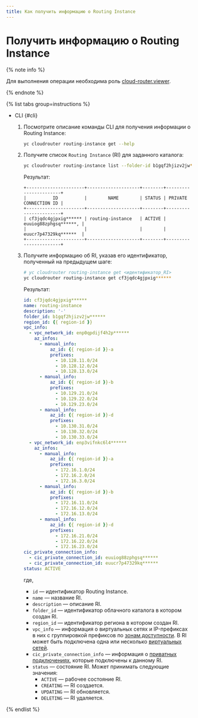 ```yaml
---
title: Как получить информацию о Routing Instance
---
```


# Получить информацию о Routing Instance

{% note info %}

Для выполнения операции необходима роль [cloud-router.viewer](../security/index.md#cloudrouter-viewer).

{% endnote %}

{% list tabs group=instructions %}

- CLI {#cli}

  1. Посмотрите описание команды CLI для получения информации о Routing Instance:

      ```bash
      yc cloudrouter routing-instance get --help
      ```

  1. Получите список `Routing Instance` (RI) для заданного каталога:

      ```bash
      yc cloudrouter routing-instance list --folder-id b1gqf2hjizv2jw****** 
      ```

      Результат:

      ```text
      +----------------------+--------------------+--------+-----------------------+
      |          ID          |        NAME        | STATUS | PRIVATE CONNECTION ID |
      +----------------------+--------------------+--------+-----------------------+
      | cf3jqdc4gjpxig****** | routing-instance   | ACTIVE | euuiog88zphgsq******, |
      |                      |                    |        | euucr7p47329kq******  |
      +----------------------+--------------------+--------+-----------------------+
      ```

  1. Получите информацию об RI, указав его идентификатор, полученный на предыдущем шаге:

      ```bash
      # yc cloudrouter routing-instance get <идентификатор_RI>
      yc cloudrouter routing-instance get cf3jqdc4gjpxig******
      ```

      Результат:

      
      ```yml
      id: cf3jqdc4gjpxig******
      name: routing-instance
      description: '-'
      folder_id: b1gqf2hjizv2jw******
      region_id: {{ region-id }}
      vpc_info:
        - vpc_network_id: enp0qpdijf4h2p******
          az_infos:
            - manual_info:
                az_id: {{ region-id }}-a
                prefixes:
                  - 10.128.11.0/24
                  - 10.128.12.0/24
                  - 10.128.13.0/24
            - manual_info:
                az_id: {{ region-id }}-b
                prefixes:
                  - 10.129.21.0/24
                  - 10.129.22.0/24
                  - 10.129.23.0/24
            - manual_info:
                az_id: {{ region-id }}-d
                prefixes:
                  - 10.130.31.0/24
                  - 10.130.32.0/24
                  - 10.130.33.0/24
        - vpc_network_id: enp3vifnkc6l4******
          az_infos:
            - manual_info:
                az_id: {{ region-id }}-a
                prefixes:
                  - 172.16.1.0/24
                  - 172.16.2.0/24
                  - 172.16.3.0/24
            - manual_info:
                az_id: {{ region-id }}-b
                prefixes:
                  - 172.16.11.0/24
                  - 172.16.12.0/24
                  - 172.16.13.0/24
            - manual_info:
                az_id: {{ region-id }}-d
                prefixes:
                  - 172.16.21.0/24
                  - 172.16.22.0/24
                  - 172.16.23.0/24
      cic_private_connection_info:
        - cic_private_connection_id: euuiog88zphgsq******
        - cic_private_connection_id: euucr7p47329kq******
      status: ACTIVE
      ```



      где,
      * `id` — идентификатор Routing Instance.
      * `name` — название RI.
      * `description` — описание RI.
      * `folder_id` — идентификатор облачного каталога в котором создан RI.
      * `region_id` — идентификатор региона в котором создан RI.
      * `vpc_info` — информация о виртуальных сетях и IP-префиксах в них с группировкой префиксов по [зонам доступности](../../overview/concepts/geo-scope.md). В RI может быть подключена одна или несколько [виртуальных сетей](../../vpc/concepts/network.md).
      * `cic_private_connection_info` — информация о [приватных подключениях](../../interconnect/concepts/priv-con.md), которые подключены к данному RI.
      * `status` — состояние RI. Может принимать следующие значения: 
        * `ACTIVE` — рабочее состояние RI.
        * `CREATING` — RI создается.
        * `UPDATING` — RI обновляется.
        * `DELETING` — RI удаляется.

{% endlist %}
